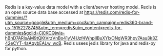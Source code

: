 Redis is a key-value data model with a client/server hosting model. Redis is an open source data base accessed at https://redis.com/redis-for-dummies/?utm_source=google&utm_medium=cpc&utm_campaign=redis360-brand-us-15152278745&utm_term=redis&utm_content=redis-for-dummies&gclid=Cj0KCQjwla-hBhD7ARIsAM9tQKtVrzVnBo41yV4Uzf4WhpIIBuXYlxONgWR3hpv7Aau3k3Z42eCYT-4aAqybEALw_wcB. Redis usees jedis library for java and redis-py for python.
